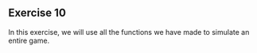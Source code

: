 ## Exercise 10

In this exercise, we will use all the functions we have made to simulate an entire game.
